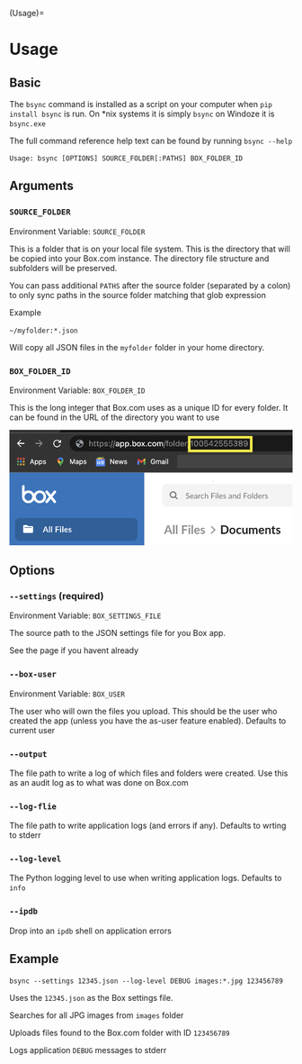 (Usage)=
# Usage

## Basic

The `bsync` command is installed as a script on your computer when `pip install bsync` is run.
On *nix systems it is simply `bsync` on Windoze it is `bsync.exe`

The full command reference help text can be found by running `bsync --help`

```
Usage: bsync [OPTIONS] SOURCE_FOLDER[:PATHS] BOX_FOLDER_ID
```

## Arguments

### `SOURCE_FOLDER`

Environment Variable: `SOURCE_FOLDER`

This is a folder that is on your local file system.
This is the directory that will be copied into your Box.com instance.
The directory file structure and subfolders will be preserved.

You can pass additional `PATHS` after the source folder (separated by a colon)
to only sync paths in the source folder matching that glob expression

Example

`~/myfolder:*.json`

Will copy all JSON files in the `myfolder` folder in your home directory.


### `BOX_FOLDER_ID`

Environment Variable: `BOX_FOLDER_ID`

This is the long integer that Box.com uses as a unique ID for every folder.
It can be found in the URL of the directory you want to use


![Folder ID](./static/folder.png)

## Options


### `--settings` (required)

Environment Variable: `BOX_SETTINGS_FILE`

The source path to the JSON settings file for you Box app.

See the [](App) page if you havent already

### `--box-user`

Environment Variable: `BOX_USER`

The user who will own the files you upload.
This should be the user who created the app (unless you have the as-user feature enabled).
Defaults to current user

### `--output`

The file path to write a log of which files and folders were created.
Use this as an audit log as to what was done on Box.com

### `--log-flie`

The file path to write application logs (and errors if any).
Defaults to wrting to stderr

### `--log-level`

The Python logging level to use when writing application logs.
Defaults to `info`

### `--ipdb`

Drop into an `ipdb` shell on application errors

## Example

```
bsync --settings 12345.json --log-level DEBUG images:*.jpg 123456789
```

Uses the `12345.json` as the Box settings file.

Searches for all JPG images from `images` folder

Uploads files found to the Box.com folder with ID `123456789`

Logs application `DEBUG` messages to stderr 
